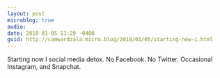 ```yaml
---
layout: post
microblog: true
audio: 
date: 2018-01-05 11:29 -0400
guid: http://camwardzala.micro.blog/2018/01/05/starting-now-i.html
---
```

Starting now I social media detox. No Facebook. No Twitter. Occasional Instagram, and Snapchat.

